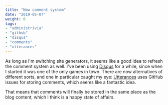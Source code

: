 ```yaml
---
title: "New comment system"
date: "2019-05-07"
weight: 0
tags:
- "administrivia"
- "github"
- "disqus"
- "comments"
- "utterances"
---
```


As long as I'm switching site generators, it seems like a good idea to refresh the comment system as well.  I've been using [Disqus][] for a while, since when I started it was one of the only games in town. There are now alternatives of different sorts, and one in particular caught my eye: [Utterances][] uses GitHub issues for storing comments, which seems like a fantastic idea.

That means that comments will finally be stored in the same place as the blog content, which I think is a happy state of affairs.

[disqus]: https://disqus.com
[utterances]: https://utteranc.es/
